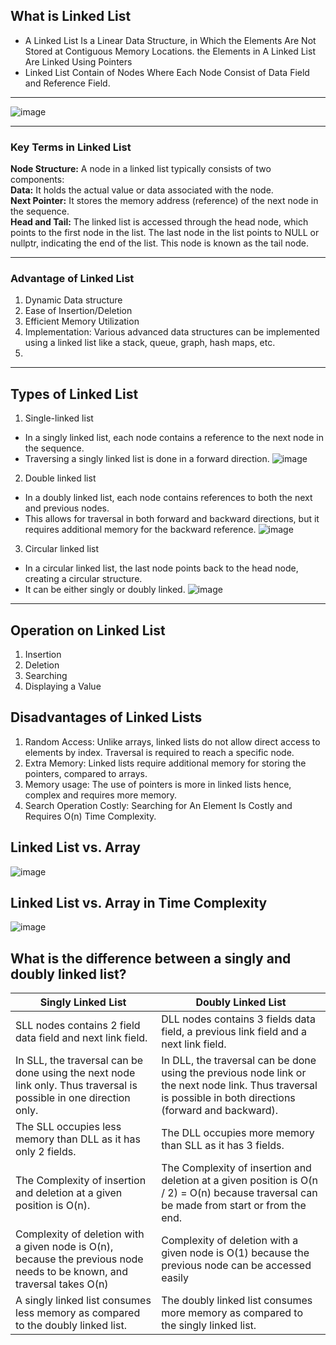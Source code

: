 ## What is Linked List
- A Linked List Is a Linear Data Structure, in Which the Elements Are Not Stored at Contiguous Memory Locations. the Elements in A Linked List Are Linked Using Pointers
- Linked List Contain of Nodes Where Each Node Consist of Data Field and Reference Field.

___
![image](https://github.com/realaryagupta/DSA-Notes/assets/119800001/e8cb4245-2d35-481b-9995-46780ab95718)
___
### Key Terms in Linked List 
**Node Structure:** A node in a linked list typically consists of two components:\
**Data:** It holds the actual value or data associated with the node.\
**Next Pointer:** It stores the memory address (reference) of the next node in the sequence.\
**Head and Tail:** The linked list is accessed through the head node, which points to the first node in the list. The last node in the list points to NULL or nullptr, indicating the end of the list. This node is known as the tail node.
_____________
### Advantage of Linked List
1. Dynamic Data structure
2. Ease of Insertion/Deletion
3. Efficient Memory Utilization
4. Implementation: Various advanced data structures can be implemented using a linked list like a stack, queue, graph, hash maps, etc.
5. 
________________________________
## Types of Linked List
1. Single-linked list
- In a singly linked list, each node contains a reference to the next node in the sequence.
- Traversing a singly linked list is done in a forward direction.
![image](https://github.com/realaryagupta/DSA-Notes/assets/119800001/3215824d-7641-423b-aceb-b4b0e766d8c6)


2. Double linked list
- In a doubly linked list, each node contains references to both the next and previous nodes.
- This allows for traversal in both forward and backward directions, but it requires additional memory for the backward reference.
![image](https://github.com/realaryagupta/DSA-Notes/assets/119800001/d5f5978e-c002-41eb-b031-62bf08b8d617)


3. Circular linked list
-  In a circular linked list, the last node points back to the head node, creating a circular structure.
-  It can be either singly or doubly linked.
![image](https://github.com/realaryagupta/DSA-Notes/assets/119800001/2fcd3874-6049-4c1c-8bcc-f3b886e04269)

________________

## Operation on Linked List
1. Insertion
2. Deletion
3. Searching
4. Displaying a Value

## Disadvantages of Linked Lists
1. Random Access: Unlike arrays, linked lists do not allow direct access to elements by index. Traversal is required to reach a specific node.
2. Extra Memory: Linked lists require additional memory for storing the pointers, compared to arrays.
3. Memory usage: The use of pointers is more in linked lists hence, complex and requires more memory.
4. Search Operation Costly: Searching for An Element Is Costly and Requires O(n) Time Complexity.

## Linked List vs. Array
![image](https://github.com/realaryagupta/DSA-Notes/assets/119800001/55087c45-5b5e-46a4-8c22-f6965e8de3bd)

## Linked List vs. Array in Time Complexity
![image](https://github.com/realaryagupta/DSA-Notes/assets/119800001/ac545121-15d4-470f-a13b-84ceec6107bf)

## What is the difference between a singly and doubly linked list?

| Singly Linked List | Doubly Linked List|
|--------------------|-------------------|
|SLL nodes contains 2 field data field and next link field.| DLL nodes contains 3 fields data field, a previous link field and a next link field.|
|In SLL, the traversal can be done using the next node link only. Thus traversal is possible in one direction only.|In DLL, the traversal can be done using the previous node link or the next node link. Thus traversal is possible in both directions (forward and backward).
|The SLL occupies less memory than DLL as it has only 2 fields.|The DLL occupies more memory than SLL as it has 3 fields.
|The Complexity of insertion and deletion at a given position is O(n). |The Complexity of insertion and deletion at a given position is O(n / 2) = O(n) because traversal can be made from start or from the end.
|Complexity of deletion with a given node is O(n), because the previous node needs to be known, and traversal takes O(n)|Complexity of deletion with a given node is O(1) because the previous node can be accessed easily 
|A singly linked list consumes less memory as compared to the doubly linked list.|The doubly linked list consumes more memory as compared to the singly linked list.












